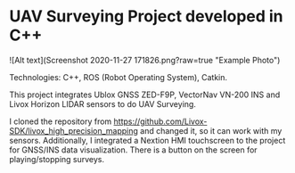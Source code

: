 # UAV Surveying Project developed in C++

![Alt text](Screenshot 2020-11-27&#32;171826.png?raw=true "Example Photo")

Technologies: C++, ROS (Robot Operating System), Catkin.

This project integrates Ublox GNSS ZED-F9P, VectorNav VN-200 INS and Livox Horizon LIDAR sensors to do UAV Surveying.

I cloned the repository from https://github.com/Livox-SDK/livox_high_precision_mapping and changed it, so it can work with my sensors. Additionally, I integrated a Nextion HMI touchscreen to the project for GNSS/INS data visualization. There is a button on the screen for playing/stopping surveys.
